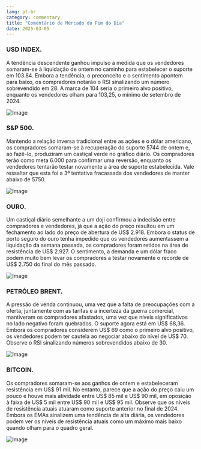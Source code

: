 ```yaml
---
lang: pt-br
category: commentary
title: "Comentário de Mercado do Fim do Dia"
date: 2025-03-05
---
```


### USD INDEX.

A tendência descendente ganhou impulso à medida que os vendedores somaram-se à liquidação de ontem no caminho para estabelecer o suporte em 103.84. Embora a tendência, o preconceito e o sentimento apontem para baixo, os compradores notarão o RSI sinalizando um número sobrevendido em 28. A marca de 104 seria o primeiro alvo positivo, enquanto os vendedores olham para 103,25, o mínimo de setembro de 2024.

![Image](https://markleighedu.github.io/img/Mar-2025/05-Mar-2025/usdindex.jpg)

### S&P 500.

Mantendo a relação inversa tradicional entre as ações e o dólar americano, os compradores somaram-se à recuperação do suporte 5744 de ontem e, ao fazê-lo, produziram um castiçal verde no gráfico diário. Os compradores terão como meta 6.000 para confirmar uma reversão, enquanto os vendedores tentarão testar novamente a área de suporte estabelecida. Vale ressaltar que esta foi a 3ª tentativa fracassada dos vendedores de manter abaixo de 5750.

![Image](https://markleighedu.github.io/img/Mar-2025/05-Mar-2025/sp500.jpg)

### OURO.

Um castiçal diário semelhante a um doji confirmou a indecisão entre compradores e vendedores, já que a ação do preço resultou em um fechamento ao lado do preço de abertura de US$ 2.918. Embora o status de porto seguro do ouro tenha impedido que os vendedores aumentassem a liquidação da semana passada, os compradores foram retidos na área de resistência de US$ 2.927. O sentimento, a demanda e um dólar fraco podem muito bem levar os compradores a testar novamente o recorde de US$ 2.750 do final do mês passado.

![Image](https://markleighedu.github.io/img/Mar-2025/05-Mar-2025/gold.jpg)

### PETRÓLEO BRENT.

A pressão de venda continuou, uma vez que a falta de preocupações com a oferta, juntamente com as tarifas e a incerteza da guerra comercial, mantiveram os compradores afastados, uma vez que níveis significativos no lado negativo foram quebrados. O suporte agora está em US$ 68,36. Embora os compradores considerem US$ 69 como o primeiro alvo positivo, os vendedores podem ter cautela ao negociar abaixo do nível de US$ 70. Observe o RSI sinalizando números sobrevendidos abaixo de 30.

![Image](https://markleighedu.github.io/img/Mar-2025/05-Mar-2025/brentoil.jpg)

### BITCOIN.

Os compradores somaram-se aos ganhos de ontem e estabeleceram resistência em US$ 91 mil. No entanto, parece que a ação do preço caiu um pouco e houve mais atividade entre US$ 85 mil e US$ 90 mil, em oposição à faixa de US$ 5 mil entre US$ 90 mil e US$ 95 mil. Observe que os níveis de resistência atuais atuaram como suporte anterior no final de 2024. Embora os EMAs sinalizem uma tendência de alta diária, os vendedores podem ver os níveis de resistência atuais como um máximo mais baixo quando olham para o quadro geral.

![Image](https://markleighedu.github.io/img/Mar-2025/05-Mar-2025/bitcoin.jpg)

